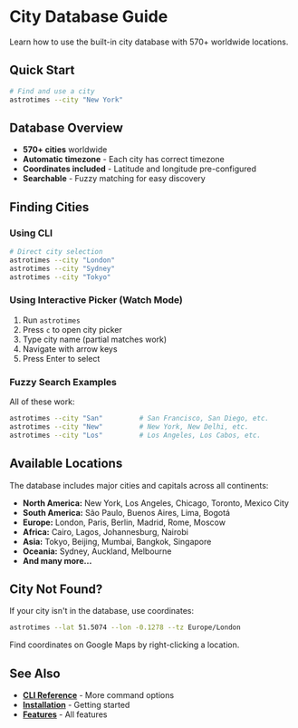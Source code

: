 # City Database Guide

Learn how to use the built-in city database with 570+ worldwide locations.

## Quick Start

```bash
# Find and use a city
astrotimes --city "New York"
```

## Database Overview

- **570+ cities** worldwide
- **Automatic timezone** - Each city has correct timezone
- **Coordinates included** - Latitude and longitude pre-configured
- **Searchable** - Fuzzy matching for easy discovery

## Finding Cities

### Using CLI

```bash
# Direct city selection
astrotimes --city "London"
astrotimes --city "Sydney"
astrotimes --city "Tokyo"
```

### Using Interactive Picker (Watch Mode)

1. Run `astrotimes`
2. Press `c` to open city picker
3. Type city name (partial matches work)
4. Navigate with arrow keys
5. Press Enter to select

### Fuzzy Search Examples

All of these work:
```bash
astrotimes --city "San"         # San Francisco, San Diego, etc.
astrotimes --city "New"         # New York, New Delhi, etc.
astrotimes --city "Los"         # Los Angeles, Los Cabos, etc.
```

## Available Locations

The database includes major cities and capitals across all continents:

- **North America:** New York, Los Angeles, Chicago, Toronto, Mexico City
- **South America:** São Paulo, Buenos Aires, Lima, Bogotá
- **Europe:** London, Paris, Berlin, Madrid, Rome, Moscow
- **Africa:** Cairo, Lagos, Johannesburg, Nairobi
- **Asia:** Tokyo, Beijing, Mumbai, Bangkok, Singapore
- **Oceania:** Sydney, Auckland, Melbourne
- **And many more...**

## City Not Found?

If your city isn't in the database, use coordinates:

```bash
astrotimes --lat 51.5074 --lon -0.1278 --tz Europe/London
```

Find coordinates on Google Maps by right-clicking a location.

## See Also

- **[CLI Reference](cli-reference.md)** - More command options
- **[Installation](../installation/README.md)** - Getting started
- **[Features](README.md)** - All features
